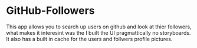 # GitHub-Followers
This app allows you to search up users on github and look at thier followers, what makes it interesint was the I built the UI pragmattically no storyboards. It also has a built in cache for the users and follwers profile pictures. 
